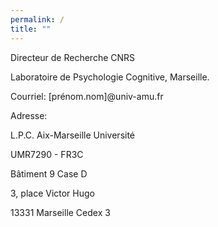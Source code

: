 ```yaml
---
permalink: /
title: ""
---
```


Directeur de Recherche CNRS 

Laboratoire de Psychologie Cognitive, Marseille.

Courriel: [prénom.nom]@univ-amu.fr

Adresse:

L.P.C. Aix-Marseille Université

UMR7290 - FR3C

Bâtiment 9 Case D

3, place Victor Hugo

13331 Marseille Cedex 3

